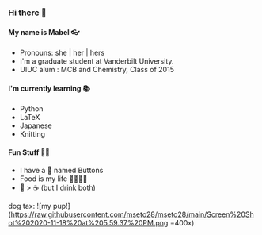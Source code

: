 ### Hi there 👋

<!--
**mseto28/mseto28** is a ✨ _special_ ✨ repository because its `README.md` (this file) appears on your GitHub profile.

Here are some ideas to get you started:

- 🔭 I’m currently working on ...
- 🌱 I’m currently learning ...
- 👯 I’m looking to collaborate on ...
- 🤔 I’m looking for help with ...
- 💬 Ask me about ...
- 📫 How to reach me: ...
- 😄 Pronouns: ...
- ⚡ Fun fact: ...
-->

#### My name is Mabel :eyeglasses:

* Pronouns: she | her | hers
* I'm a graduate student at Vanderbilt University.
* UIUC alum : MCB and Chemistry, Class of 2015


#### I'm currently learning :books:

* Python
* LaTeX
* Japanese
* Knitting


#### Fun Stuff :tada::circus_tent:

* I have a :dog: named Buttons
* Food is my life :fries::sushi::pizza::curry:
* :tea: > :coffee: (but I drink both)

dog tax: 
![my pup!](https://raw.githubusercontent.com/mseto28/mseto28/main/Screen%20Shot%202020-11-18%20at%205.59.37%20PM.png =400x)


